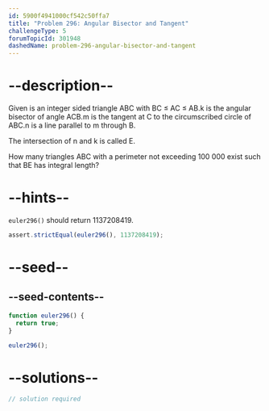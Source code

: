 ```yaml
---
id: 5900f4941000cf542c50ffa7
title: "Problem 296: Angular Bisector and Tangent"
challengeType: 5
forumTopicId: 301948
dashedName: problem-296-angular-bisector-and-tangent
---
```


# --description--

Given is an integer sided triangle ABC with BC ≤ AC ≤ AB.k is the angular bisector of angle ACB.m is the tangent at C to the circumscribed circle of ABC.n is a line parallel to m through B.

The intersection of n and k is called E.

How many triangles ABC with a perimeter not exceeding 100 000 exist such that BE has integral length?

# --hints--

`euler296()` should return 1137208419.

```js
assert.strictEqual(euler296(), 1137208419);
```

# --seed--

## --seed-contents--

```js
function euler296() {
  return true;
}

euler296();
```

# --solutions--

```js
// solution required
```
